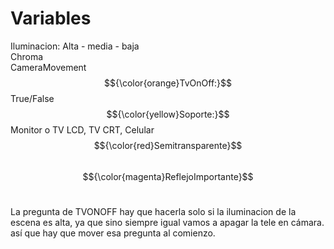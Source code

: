 # Variables


Iluminacion: Alta - media - baja <br />
Chroma <br />
CameraMovement <br />
$${\color{orange}TvOnOff:}$$ True/False <br />
$${\color{yellow}Soporte:}$$ Monitor o TV LCD, TV CRT, Celular <br />
$${\color{red}Semitransparente}$$ <br />
$${\color{magenta}ReflejoImportante}$$ <br />


La pregunta de TVONOFF hay que hacerla solo si la iluminacion de la escena es alta, ya que sino siempre igual vamos a apagar la tele en cámara. así que hay que mover esa pregunta al comienzo.
